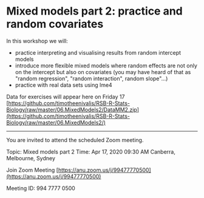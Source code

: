 # Mixed models part 2: practice and random covariates

In this workshop we will:
* practice interpreting and visualising results from random intercept models
* introduce more flexible mixed models where random effects are not only on the intercept but also on covariates (you may have heard of that as "random regression", "random interaction", random slope"...)
* practice with real data sets using lme4


Data for exercises will appear here on Friday 17
[https://github.com/timotheenivalis/RSB-R-Stats-Biology/raw/master/06.MixedModels2/DataMM2.zip](https://github.com/timotheenivalis/RSB-R-Stats-Biology/raw/master/06.MixedModels2/)


___

You are invited to attend the scheduled Zoom meeting.

Topic: Mixed models part 2 Time: Apr 17, 2020 09:30 AM Canberra, Melbourne, Sydney

Join Zoom Meeting [https://anu.zoom.us/j/99477770500](https://anu.zoom.us/j/99477770500)

Meeting ID: 994 7777 0500

